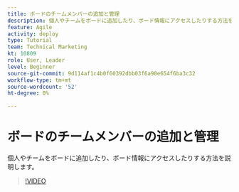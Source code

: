 ```yaml
---
title: ボードのチームメンバーの追加と管理
description: 個人やチームをボードに追加したり、ボード情報にアクセスしたりする方法を説明します。
feature: Agile
activity: deploy
type: Tutorial
team: Technical Marketing
kt: 10809
role: User, Leader
level: Beginner
source-git-commit: 9d114af1c4b0f60392dbb03f6a90e654f6ba3c32
workflow-type: tm+mt
source-wordcount: '52'
ht-degree: 0%

---
```


# ボードのチームメンバーの追加と管理

個人やチームをボードに追加したり、ボード情報にアクセスしたりする方法を説明します。

>[!VIDEO](https://video.tv.adobe.com/v/346808)
